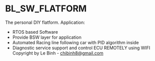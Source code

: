 # BL_SW_FLATFORM
The personal DIY flatform.
   Application:
 - RTOS based Software
 - Provide BSW layer for application
 - Automated Racing line following car with PID algorithm inside
 - Diagnostic service support and control ECU REMOTELY using WIFI  
Copyright by Le Binh - chibinh8@gmail.com
